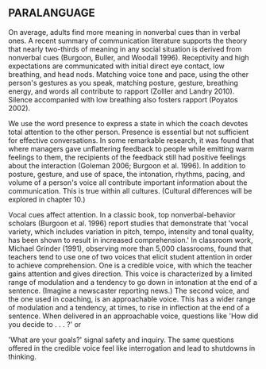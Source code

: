 ## PARALANGUAGE

On average, adults find more meaning in nonverbal cues than in verbal ones. A recent summary of communication literature supports the theory that nearly two-thirds of meaning in any social situation is derived from nonverbal cues (Burgoon, Buller, and Woodall 1996). Receptivity and high expectations are communicated with initial direct eye contact, low breathing, and head nods. Matching voice tone and pace, using the other person's gestures as you speak, matching posture, gesture, breathing energy, and words all contribute to rapport (Zolller and Landry 2010). Silence accompanied with low breathing also fosters rapport (Poyatos 2002).

We use the word presence to express a state in which the coach devotes total attention to the other person. Presence is essential but not sufficient for effective conversations. In some remarkable research, it was found that where managers gave unflattering feedback to people while emitting warm feelings to them, the recipients of the feedback still had positive feelings about the interaction (Goleman 2006; Burgoon et al. 1996). In addition to posture, gesture, and use of space, the intonation, rhythms, pacing, and volume of a person's voice all contribute important information about the communication. This is true within all cultures. (Cultural differences will be explored in chapter 10.)

Vocal cues affect attention. In a classic book, top nonverbal-behavior scholars (Burgoon et al. 1996) report studies that demonstrate that 'vocal variety, which includes variation in pitch, tempo, intensity and tonal quality, has been shown to result in increased comprehension.' In classroom work, Michael Grinder (1991), observing more than 5,000 classrooms, found that teachers tend to use one of two voices that elicit student attention in order to achieve comprehension. One is a credible voice, with which the teacher gains attention and gives direction. This voice is characterized by a limited range of modulation and a tendency to go down in intonation at the end of a sentence. (Imagine a newscaster reporting news.) The second voice, and the one used in coaching, is an approachable voice. This has a wider range of modulation and a tendency, at times, to rise in inflection at the end of a sentence. When delivered in an approachable voice, questions like 'How did you decide to . . . ?' or

'What are your goals?' signal safety and inquiry. The same questions offered in the credible voice feel like interrogation and lead to shutdowns in thinking.